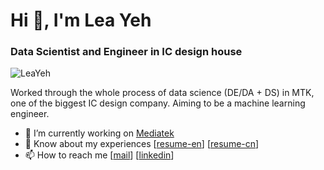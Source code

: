 # Hi 👋, I'm Lea Yeh

### Data Scientist and Engineer in IC design house
![LeaYeh](https://komarev.com/ghpvc/?username=LeaYeh&color=brightgreen&style=flat)

Worked through the whole process of data science (DE/DA + DS) in MTK, one of the biggest IC design company. Aiming to be a machine learning engineer.

- 🔭 I’m currently working on [Mediatek](https://en.wikipedia.org/wiki/MediaTek)
- 📄 Know about my experiences [[resume-en](https://www.linkedin.com/in/lea-yeh-60296b74/overlay/1635502560909/single-media-viewer/?type=DOCUMENT&profileId=ACoAAA_N36IBghgozuvjrfkma6-7er4-Bp4kkhQ)] [[resume-cn](https://www.cakeresume.com/smile2140-63dc54-1d482e)]
- 📫 How to reach me [[mail](lea.yeh.ml@gmail.com)] [[linkedin](https://www.linkedin.com/in/lea-yeh-60296b74/)]


<!--
**LeaYeh/LeaYeh** is a ✨ _special_ ✨ repository because its `README.md` (this file) appears on your GitHub profile.

Here are some ideas to get you started:

- 🔭 I’m currently working on ...
- 🌱 I’m currently learning ...
- 👯 I’m looking to collaborate on ...
- 🤔 I’m looking for help with ...
- 💬 Ask me about ...
- 📫 How to reach me: ...
- 😄 Pronouns: ...
- ⚡ Fun fact: ...
-->
